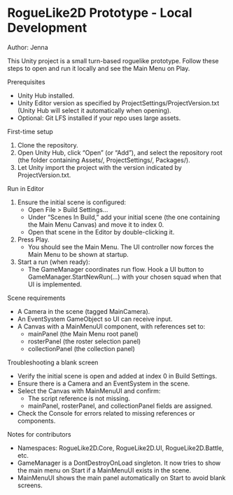 # RogueLike2D Prototype - Local Development
Author: Jenna

This Unity project is a small turn-based roguelike prototype. Follow these steps to open and run it locally and see the Main Menu on Play.

Prerequisites
- Unity Hub installed.
- Unity Editor version as specified by ProjectSettings/ProjectVersion.txt (Unity Hub will select it automatically when opening).
- Optional: Git LFS installed if your repo uses large assets.

First-time setup
1) Clone the repository.
2) Open Unity Hub, click “Open” (or “Add”), and select the repository root (the folder containing Assets/, ProjectSettings/, Packages/).
3) Let Unity import the project with the version indicated by ProjectVersion.txt.

Run in Editor
1) Ensure the initial scene is configured:
   - Open File > Build Settings...
   - Under “Scenes In Build,” add your initial scene (the one containing the Main Menu Canvas) and move it to index 0.
   - Open that scene in the Editor by double-clicking it.
2) Press Play.
   - You should see the Main Menu. The UI controller now forces the Main Menu to be shown at startup.
3) Start a run (when ready):
   - The GameManager coordinates run flow. Hook a UI button to GameManager.StartNewRun(...) with your chosen squad when that UI is implemented.

Scene requirements
- A Camera in the scene (tagged MainCamera).
- An EventSystem GameObject so UI can receive input.
- A Canvas with a MainMenuUI component, with references set to:
  - mainPanel (the Main Menu root panel)
  - rosterPanel (the roster selection panel)
  - collectionPanel (the collection panel)

Troubleshooting a blank screen
- Verify the initial scene is open and added at index 0 in Build Settings.
- Ensure there is a Camera and an EventSystem in the scene.
- Select the Canvas with MainMenuUI and confirm:
  - The script reference is not missing.
  - mainPanel, rosterPanel, and collectionPanel fields are assigned.
- Check the Console for errors related to missing references or components.

Notes for contributors
- Namespaces: RogueLike2D.Core, RogueLike2D.UI, RogueLike2D.Battle, etc.
- GameManager is a DontDestroyOnLoad singleton. It now tries to show the main menu on Start if a MainMenuUI exists in the scene.
- MainMenuUI shows the main panel automatically on Start to avoid blank screens.
